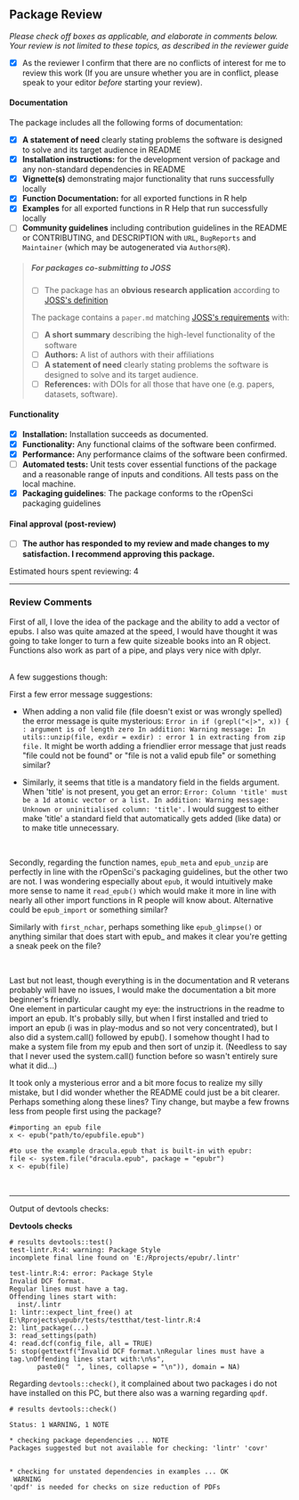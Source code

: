## Package Review

*Please check off boxes as applicable, and elaborate in comments below.  Your review is not limited to these topics, as described in the reviewer guide*

- [X] As the reviewer I confirm that there are no conflicts of interest for me to review this work (If you are unsure whether you are in conflict, please speak to your editor _before_ starting your review).

#### Documentation

The package includes all the following forms of documentation:

- [X] **A statement of need** clearly stating problems the software is designed to solve and its target audience in README
- [X] **Installation instructions:** for the development version of package and any non-standard dependencies in README
- [X] **Vignette(s)** demonstrating major functionality that runs successfully locally
- [X] **Function Documentation:** for all exported functions in R help
- [X] **Examples** for all exported functions in R Help that run successfully locally
- [ ] **Community guidelines** including contribution guidelines in the README or CONTRIBUTING, and DESCRIPTION with `URL`, `BugReports` and `Maintainer` (which may be autogenerated via `Authors@R`).

>##### For packages co-submitting to JOSS
>
>- [ ] The package has an **obvious research application** according to [JOSS's definition](http://joss.theoj.org/about#submission_requirements)
>
>The package contains a `paper.md` matching [JOSS's requirements](http://joss.theoj.org/about#paper_structure) with:
>
>- [ ] **A short summary** describing the high-level functionality of the software
>- [ ] **Authors:**  A list of authors with their affiliations
>- [ ] **A statement of need** clearly stating problems the software is designed to solve and its target audience.
>- [ ] **References:** with DOIs for all those that have one (e.g. papers, datasets, software).

#### Functionality

- [X] **Installation:** Installation succeeds as documented.
- [X] **Functionality:** Any functional claims of the software been confirmed.
- [X] **Performance:** Any performance claims of the software been confirmed.
- [ ] **Automated tests:** Unit tests cover essential functions of the package
   and a reasonable range of inputs and conditions. All tests pass on the local machine.
- [X] **Packaging guidelines**: The package conforms to the rOpenSci packaging guidelines

#### Final approval (post-review)

- [ ] **The author has responded to my review and made changes to my satisfaction. I recommend approving this package.**

Estimated hours spent reviewing: 4

---

### Review Comments

First of all, I love the idea of the package and the ability to add a vector of epubs. I also was quite amazed at the speed, I would have thought it was going to take longer to turn a few quite sizeable books into an R object. Functions also work as part of a pipe, and plays very nice with dplyr.


<br>
A few suggestions though:


First a few error message suggestions:
- When adding a non valid file (file doesn't exist or was wrongly spelled) the error message is quite mysterious: `Error in if (grepl("<|>", x)) { : argument is of length zero In addition: Warning message: In utils::unzip(file, exdir = exdir) : error 1 in extracting from zip file.` It might be worth adding a friendlier error message that just reads "file could not be found" or "file is not a valid epub file" or something similar?

- Similarly, it seems that title is a mandatory field in the fields argument. When 'title' is not present, you get an error: `Error: Column 'title' must be a 1d atomic vector or a list. In addition: Warning message: Unknown or uninitialised column: 'title'.` I would suggest to either make 'title' a standard field that automatically gets added (like data) or to make title unnecessary.


<br>

Secondly, regarding the function names, `epub_meta` and `epub_unzip` are perfectly in line with the rOpenSci's packaging guidelines, but the other two are not. I was wondering especially about `epub`, it would intuitively make more sense to name it `read_epub()` which would make it more in line with nearly all other import functions in R people will know about. Alternative could be `epub_import` or something similar?

Similarly with `first_nchar`, perhaps something like `epub_glimpse()` or anything similar that does start with epub_ and makes it clear you're getting a sneak peek on the file?



<br>

Last but not least, though everything is in the documentation and R veterans probably will have no issues, I would make the documentation a bit more beginner's friendly.  
One element in particular caught my eye: the instructrions in the readme to import an epub. It's probably silly, but when I first installed and tried to import an epub (i was in play-modus and so not very concentrated), but I also did a system.call() followed by epub(). I somehow thought I had to make a system file from my epub and then sort of unzip it. (Needless to say that I never used the system.call() function before so wasn't entirely sure what it did...)

It took only a mysterious error and a bit more focus to realize my silly mistake, but I did wonder whether the README could just be a bit clearer. Perhaps something along these lines? Tiny change, but maybe a few frowns less from people first using the package?

```
#importing an epub file
x <- epub("path/to/epubfile.epub")

#to use the example dracula.epub that is built-in with epubr:
file <- system.file("dracula.epub", package = "epubr")
x <- epub(file)
```








<br><hr>
Output of devtools checks:

**Devtools checks**


```
# results devtools::test()
test-lintr.R:4: warning: Package Style
incomplete final line found on 'E:/Rprojects/epubr/.lintr'

test-lintr.R:4: error: Package Style
Invalid DCF format.
Regular lines must have a tag.
Offending lines start with:
  inst/.lintr
1: lintr::expect_lint_free() at E:\Rprojects\epubr/tests/testthat/test-lintr.R:4
2: lint_package(...)
3: read_settings(path)
4: read.dcf(config_file, all = TRUE)
5: stop(gettextf("Invalid DCF format.\nRegular lines must have a tag.\nOffending lines start with:\n%s", 
       paste0("  ", lines, collapse = "\n")), domain = NA)
```

Regarding `devtools::check()`, it complained about two packages i do not have installed on this PC, but there also was a warning regarding `qpdf`.

```
# results devtools::check()

Status: 1 WARNING, 1 NOTE

* checking package dependencies ... NOTE
Packages suggested but not available for checking: 'lintr' 'covr'


* checking for unstated dependencies in examples ... OK
 WARNING
'qpdf' is needed for checks on size reduction of PDFs
```


